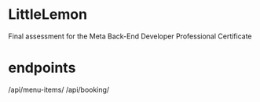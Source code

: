 # LittleLemon
Final assessment for the Meta Back-End Developer Professional Certificate

# endpoints
/api/menu-items/
/api/booking/